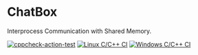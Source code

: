 # ChatBox
Interprocess Communication with Shared Memory.

[![cppcheck-action-test](https://github.com/SrikarGathey1/ChatBox/actions/workflows/cppcheck.yml/badge.svg)](https://github.com/SrikarGathey1/ChatBox/actions/workflows/cppcheck.yml)
[![Linux C/C++ CI](https://github.com/SrikarGathey1/ChatBox/actions/workflows/linux.yml/badge.svg)](https://github.com/SrikarGathey1/ChatBox/actions/workflows/linux.yml)
[![Windows C/C++ CI](https://github.com/SrikarGathey1/ChatBox/actions/workflows/windows.yml/badge.svg)](https://github.com/SrikarGathey1/ChatBox/actions/workflows/windows.yml)

